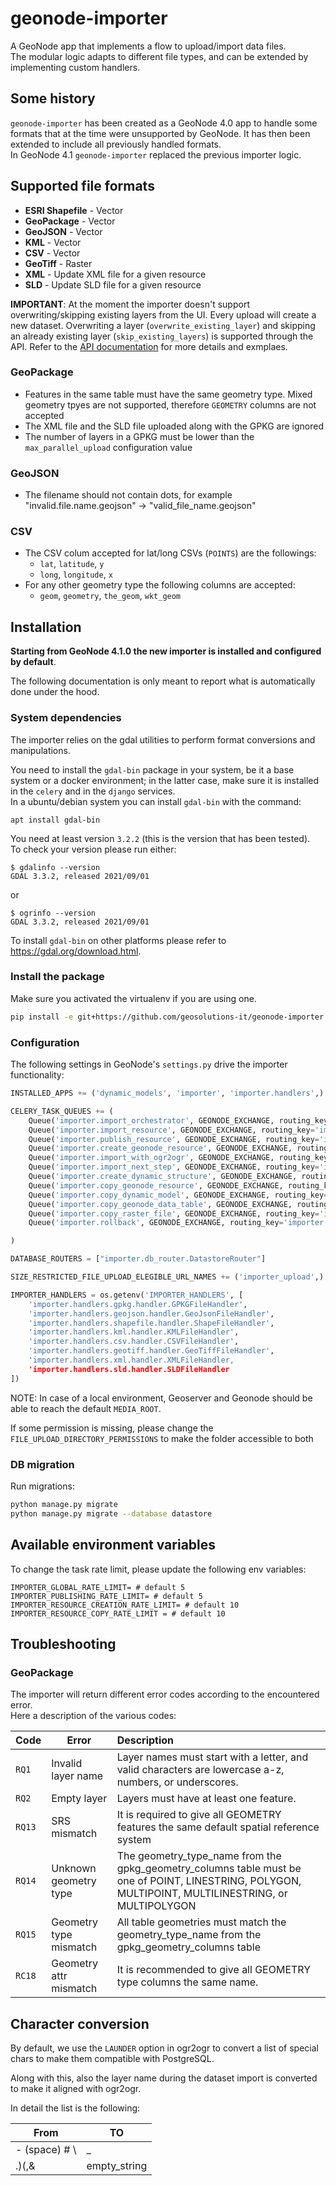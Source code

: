 # geonode-importer

A GeoNode app that implements a flow to upload/import data files.  
The modular logic adapts to different file types, and can be extended by implementing custom handlers.  

## Some history
`geonode-importer` has been created as a GeoNode 4.0 app to handle some formats that at the time were unsupported by GeoNode.
It has then been extended to include all previously handled formats.  
In GeoNode 4.1 `geonode-importer` replaced the previous importer logic.

## Supported file formats
- **ESRI Shapefile** - Vector
- **GeoPackage** - Vector
- **GeoJSON** - Vector
- **KML** - Vector
- **CSV** - Vector
- **GeoTiff** - Raster
- **XML** - Update XML file for a given resource
- **SLD** - Update SLD file for a given resource

**IMPORTANT**: At the moment the importer doesn't support overwriting/skipping existing layers from the UI. Every upload will create a new dataset.
Overwriting a layer (`overwrite_existing_layer`) and skipping an already existing layer (`skip_existing_layers`) is supported through the API. 
Refer to the [API documentation](http://localhost:5500/_build/html/en/devel/api/usage/index.html#resource-upload) for more details and exmplaes.

### GeoPackage
- Features in the same table must have the same geometry type. Mixed geometry tpyes are not supported, therefore `GEOMETRY` columns are not accepted
- The XML file and the SLD file uploaded along with the GPKG are ignored
- The number of layers in a GPKG must be lower than the `max_parallel_upload` configuration value
### GeoJSON
- The filename should not contain dots, for example "invalid.file.name.geojson" -> "valid_file_name.geojson"

### CSV
- The CSV colum accepted for lat/long CSVs (`POINTS`) are the followings:
  - `lat`, `latitude`, `y`
  - `long`, `longitude`, `x`
- For any other geometry type the following columns are accepted:
  - `geom`, `geometry`, `the_geom`, `wkt_geom`


## Installation
**Starting from GeoNode 4.1.0 the new importer is installed and configured by default**. 

The following documentation is only meant to report what is automatically done under the hood.
### System dependencies

The importer relies on the gdal utilities to perform format conversions and manipulations. 

You need to install the `gdal-bin` package in your system, be it a base system or a docker environment; in the latter case, make sure it is installed in the `celery` and in the `django` services.  
In a ubuntu/debian system you can install `gdal-bin` with the command:

    apt install gdal-bin

You need at least version `3.2.2` (this is the version that has been tested).  
To check your version please run either:

    $ gdalinfo --version
    GDAL 3.3.2, released 2021/09/01   

or

    $ ogrinfo --version
    GDAL 3.3.2, released 2021/09/01

To install `gdal-bin` on other platforms please refer to https://gdal.org/download.html.

### Install the package

Make sure you activated the virtualenv if you are using one.
```bash
pip install -e git+https://github.com/geosolutions-it/geonode-importer.git@master#egg=geonode_importer
```

### Configuration

The following settings in GeoNode's `settings.py` drive the importer functionality:

```python
INSTALLED_APPS += ('dynamic_models', 'importer', 'importer.handlers',)

CELERY_TASK_QUEUES += (
    Queue('importer.import_orchestrator', GEONODE_EXCHANGE, routing_key='importer.import_orchestrator'),
    Queue('importer.import_resource', GEONODE_EXCHANGE, routing_key='importer.import_resource', max_priority=8),
    Queue('importer.publish_resource', GEONODE_EXCHANGE, routing_key='importer.publish_resource', max_priority=8),
    Queue('importer.create_geonode_resource', GEONODE_EXCHANGE, routing_key='importer.create_geonode_resource', max_priority=8),
    Queue('importer.import_with_ogr2ogr', GEONODE_EXCHANGE, routing_key='importer.import_with_ogr2ogr', max_priority=10),
    Queue('importer.import_next_step', GEONODE_EXCHANGE, routing_key='importer.import_next_step', max_priority=3),
    Queue('importer.create_dynamic_structure', GEONODE_EXCHANGE, routing_key='importer.create_dynamic_structure', max_priority=10),
    Queue('importer.copy_geonode_resource', GEONODE_EXCHANGE, routing_key='importer.copy_geonode_resource', max_priority=0),
    Queue('importer.copy_dynamic_model', GEONODE_EXCHANGE, routing_key='importer.copy_dynamic_model'),
    Queue('importer.copy_geonode_data_table', GEONODE_EXCHANGE, routing_key='importer.copy_geonode_data_table'),
    Queue('importer.copy_raster_file', GEONODE_EXCHANGE, routing_key='importer.copy_raster_file'),
    Queue('importer.rollback', GEONODE_EXCHANGE, routing_key='importer.rollback'),

)

DATABASE_ROUTERS = ["importer.db_router.DatastoreRouter"]

SIZE_RESTRICTED_FILE_UPLOAD_ELEGIBLE_URL_NAMES += ('importer_upload',)

IMPORTER_HANDLERS = os.getenv('IMPORTER_HANDLERS', [
    'importer.handlers.gpkg.handler.GPKGFileHandler',
    'importer.handlers.geojson.handler.GeoJsonFileHandler',
    'importer.handlers.shapefile.handler.ShapeFileHandler',
    'importer.handlers.kml.handler.KMLFileHandler',
    'importer.handlers.csv.handler.CSVFileHandler',
    'importer.handlers.geotiff.handler.GeoTiffFileHandler',
    'importer.handlers.xml.handler.XMLFileHandler,
    'importer.handlers.sld.handler.SLDFileHandler
])

```

NOTE:
In case of a local environment, Geoserver and Geonode should be able to reach the default `MEDIA_ROOT`.

If some permission is missing, please change the `FILE_UPLOAD_DIRECTORY_PERMISSIONS` to make the folder accessible to both

### DB migration

Run migrations:

```bash
python manage.py migrate
python manage.py migrate --database datastore
```

## Available environment variables

To change the task rate limit, please update the following env variables:

```
IMPORTER_GLOBAL_RATE_LIMIT= # default 5
IMPORTER_PUBLISHING_RATE_LIMIT= # default 5
IMPORTER_RESOURCE_CREATION_RATE_LIMIT= # default 10
IMPORTER_RESOURCE_COPY_RATE_LIMIT = # default 10
```

## Troubleshooting

### GeoPackage

The importer will return different error codes according to the encountered error.  
Here a description of the various codes:

| Code    |   Error                | Description |
|---------|------------------------|:------------|
| `RQ1`   | Invalid layer name     | Layer names must start with a letter, and valid characters are lowercase a-z, numbers, or underscores.|
| `RQ2`   | Empty layer            | Layers must have at least one feature.|
| `RQ13`  | SRS mismatch           | It is required to give all GEOMETRY features the same default spatial reference system|
| `RQ14`  | Unknown geometry type  | The geometry_type_name from the gpkg_geometry_columns table must be one of POINT, LINESTRING, POLYGON, MULTIPOINT, MULTILINESTRING, or MULTIPOLYGON|
| `RQ15`  | Geometry type mismatch | All table geometries must match the geometry_type_name from the gpkg_geometry_columns table|
| `RC18`  | Geometry attr mismatch | It is recommended to give all GEOMETRY type columns the same name.|

## Character conversion

By default, we use the `LAUNDER` option in ogr2ogr to convert a list of special chars to make them compatible with PostgreSQL.

Along with this, also the layer name during the dataset import is converted to make it aligned with ogr2ogr.

In detail the list is the following:

| From | TO  |
|---|---|
| - (space) # \  | _  |
| .)(,&  | empty_string  |